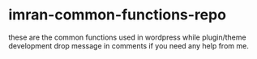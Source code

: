 # imran-common-functions-repo
these are the common functions used in wordpress while plugin/theme development
drop message in comments if you need any help from me.
